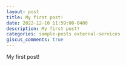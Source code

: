 ```yaml
---
layout: post
title: My first post!
date: 2022-12-10 11:59:00-0400
description: My first post!
categories: sample-posts external-services
giscus_comments: true
---
```

My first post!
